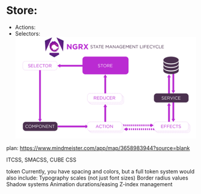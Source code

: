 # Store:

- Actions:
- Selectors:
  ![alt text](image.png)

plan:
https://www.mindmeister.com/app/map/3658983944?source=blank

ITCSS, SMACSS, CUBE CSS

token
Currently, you have spacing and colors, but a full token system would also include:
Typography scales (not just font sizes)
Border radius values
Shadow systems
Animation durations/easing
Z-index management

